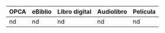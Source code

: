 | OPCA | eBiblio | Libro digital | Audiolibro | Película |
|------|---------|---------------|------------|----------|
| nd   | nd      | nd            | nd         | nd       |
